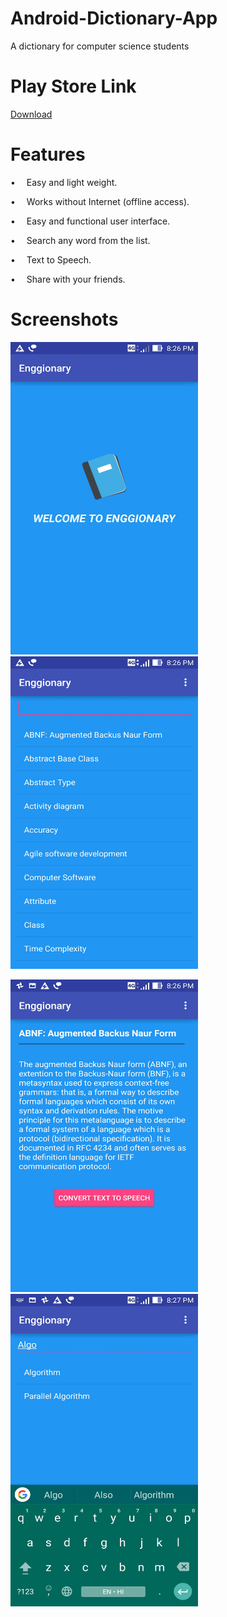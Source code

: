 # Android-Dictionary-App
A dictionary for computer science students

# Play Store Link

[Download](https://play.google.com/store/apps/details?id=com.darkguyy.anuragsharma.enggionary)

# Features

•  Easy and light weight.

•  Works without Internet (offline access).

•  Easy and functional user interface.

•  Search any word from the list.

•  Text to Speech.

•  Share with your friends.


# Screenshots

<img src="img/Screenshot_2017-03-05-20-26-26.jpg" height="500" width="300">  <img src="img/Screenshot_2017-03-05-20-26-39.jpg" height="500" width="300">

<img src="img/Screenshot_2017-03-05-20-26-44.jpg" height="500" width="300">  <img src="img/Screenshot_2017-03-05-20-27-09.jpg" height="500" width="300">
